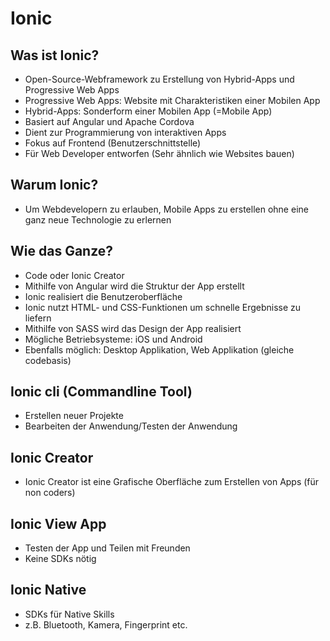 # Ionic
## Was ist Ionic?
*	Open-Source-Webframework zu Erstellung von Hybrid-Apps und Progressive Web Apps 
*	Progressive Web Apps: Website mit Charakteristiken einer Mobilen App
*	Hybrid-Apps: Sonderform einer Mobilen App (=Mobile App)
*	Basiert auf Angular und Apache Cordova
*	Dient zur Programmierung von interaktiven Apps
*	Fokus auf Frontend (Benutzerschnittstelle)
*	Für Web Developer entworfen (Sehr ähnlich wie Websites bauen)
## Warum Ionic?
*	Um Webdevelopern zu erlauben, Mobile Apps zu erstellen ohne eine ganz neue Technologie zu erlernen
## Wie das Ganze?
*	Code oder Ionic Creator
*	Mithilfe von Angular wird die Struktur der App erstellt
*	Ionic realisiert die Benutzeroberfläche
*	Ionic nutzt HTML- und CSS-Funktionen um schnelle Ergebnisse zu liefern
*	Mithilfe von SASS wird das Design der App realisiert
*	Mögliche Betriebsysteme: iOS und Android 
*	Ebenfalls möglich: Desktop Applikation, Web Applikation (gleiche codebasis)
## Ionic cli (Commandline Tool)
*	Erstellen neuer Projekte
*	Bearbeiten der Anwendung/Testen der Anwendung
## Ionic Creator
*	Ionic Creator ist eine Grafische Oberfläche zum Erstellen von Apps (für non coders)
## Ionic View App
*	Testen der App und Teilen mit Freunden
*	Keine SDKs nötig
## Ionic Native
*	SDKs für Native Skills 
*	z.B. Bluetooth, Kamera, Fingerprint etc.